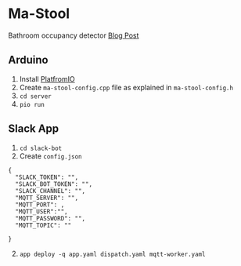# Ma-Stool
Bathroom occupancy detector [Blog Post](https://blog.doit-intl.com/harvesting-the-power-of-the-cloud-and-arduino-for-bathroom-occupancy-awareness-47bc2a873799)


## Arduino
1. Install [PlatfromIO](https://platformio.org/)
2. Create `ma-stool-config.cpp` file as explained in `ma-stool-config.h`
3. `cd server`
4. `pio run`

## Slack App
1. `cd slack-bot`
2. Create `config.json` 

```
{
  "SLACK_TOKEN": "",
  "SLACK_BOT_TOKEN": "",
  "SLACK_CHANNEL": "",
  "MQTT_SERVER": "",
  "MQTT_PORT": ,
  "MQTT_USER":"",
  "MQTT_PASSWORD": "",
  "MQTT_TOPIC": ""

}
```
2. `app deploy -q app.yaml dispatch.yaml mqtt-worker.yaml`


